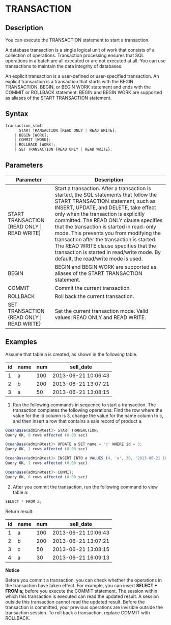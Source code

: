 TRANSACTION 
================================



Description 
--------------------

You can execute the TRANSACTION statement to start a transaction.

A database transaction is a single logical unit of work that consists of a collection of operations. Transaction processing ensures that SQL operations in a batch are all executed or are not executed at all. You can use transactions to maintain the data integrity of databases.

An explicit transaction is a user-defined or user-specified transaction. An explicit transaction is a transaction that starts with the BEGIN TRANSACTION, BEGIN, or BEGIN WORK statement and ends with the COMMIT or ROLLBACK statement. BEGIN and BEGIN WORK are supported as aliases of the START TRANSACTION statement.

Syntax 
---------------

```javascript
transaction_stmt:
      START TRANSACTION [READ ONLY | READ WRITE];
    | BEGIN [WORK];
    | COMMIT [WORK];
    | ROLLBACK [WORK];
    | SET TRANSACTION {READ ONLY | READ WRITE};
```



Parameters 
-------------------



|                 **Parameter**                 |                                                                                                                                                                                                                                                                      **Description**                                                                                                                                                                                                                                                                      |
|-----------------------------------------------|-----------------------------------------------------------------------------------------------------------------------------------------------------------------------------------------------------------------------------------------------------------------------------------------------------------------------------------------------------------------------------------------------------------------------------------------------------------------------------------------------------------------------------------------------------------|
| START TRANSACTION \[READ ONLY \| READ WRITE\] | Start a transaction. After a transaction is started, the SQL statements that follow the START TRANSACTION statement, such as INSERT, UPDATE, and DELETE, take effect only when the transaction is explicitly committed. The READ ONLY clause specifies that the transaction is started in read-only mode. This prevents you from modifying the transaction after the transaction is started. The READ WRITE clause specifies that the transaction is started in read/write mode. By default, the read/write mode is used. |
| BEGIN                                         | BEGIN and BEGIN WORK are supported as aliases of the START TRANSACTION statement.                                                                                                                                                                                                                                                                                                                                                                                                                                                                         |
| COMMIT                                        | Commit the current transaction.                                                                                                                                                                                                                                                                                                                                                                                                                                                                                                                           |
| ROLLBACK                                      | Roll back the current transaction.                                                                                                                                                                                                                                                                                                                                                                                                                                                                                                                        |
| SET TRANSACTION {READ ONLY \| READ WRITE}     | Set the current transaction mode. Valid values: READ ONLY and READ WRITE.                                                                                                                                                                                                                                                                                                                                                                                                                                                                                 |



Examples 
-----------------

Assume that table a is created, as shown in the following table.


| id | name | num |      sell_date      |
|----|------|-----|---------------------|
| 1  | a    | 100 | 2013-06-21 10:06:43 |
| 2  | b    | 200 | 2013-06-21 13:07:21 |
| 3  | a    | 50  | 2013-06-21 13:08:15 |



1. Run the following commands in sequence to start a transaction. The transaction completes the following operations: Find the row where the value for the id column is 3, change the value for the name column to c, and then insert a row that contains a sale record of product a.




```javascript
OceanBase(admin@test)> START TRANSACTION;
Query OK, 0 rows affected (0.00 sec)

OceanBase(admin@test)> UPDATE a SET name = 'c' WHERE id = 3;
Query OK, 1 rows affected (0.00 sec)

OceanBase(admin@test)> INSERT INTO a VALUES (4, 'a', 30, '2013-06-21 16:09:13');
Query OK, 1 rows affected (0.00 sec)

OceanBase(admin@test)> COMMIT;
Query OK, 0 rows affected (0.00 sec)
```



2. After you commit the transaction, run the following command to view table a:




```javascript
SELECT * FROM a;
```



Return result:


| id | name | num |      sell_date      |
|----|------|-----|---------------------|
| 1  | a    | 100 | 2013-06-21 10:06:43 |
| 2  | b    | 200 | 2013-06-21 13:07:21 |
| 3  | c    | 50  | 2013-06-21 13:08:15 |
| 4  | a    | 30  | 2013-06-21 16:09:13 |


**Notice**



Before you commit a transaction, you can check whether the operations in the transaction have taken effect. For example, you can insert **SELECT \* FROM a;** before you execute the COMMIT statement. The session within which this transaction is executed can read the updated result. A session outside this transaction cannot read the updated result. Before the transaction is committed, your previous operations are invisible outside the transaction session. To roll back a transaction, replace COMMIT with ROLLBACK.

